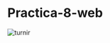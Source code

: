 # Practica-8-web
![turnir](https://github.com/user-attachments/assets/ff9e0d9b-a934-4e99-9204-5365bb4e4527)

